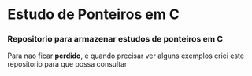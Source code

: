 # Estudo de Ponteiros em C
<h3>Repositorio para armazenar estudos de ponteiros em C</h3>

<p>Para nao ficar <strong>perdido</strong>, e quando precisar ver alguns exemplos criei este repositorio para que possa consultar</p>
